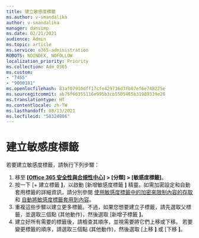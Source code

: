 ```yaml
---
title: 建立敏感度標籤
ms.author: v-smandalika
author: v-smandalika
manager: dansimp
ms.date: 02/21/2021
audience: Admin
ms.topic: article
ms.service: o365-administration
ROBOTS: NOINDEX, NOFOLLOW
localization_priority: Priority
ms.collection: Adm_O365
ms.custom:
- "7455"
- "9000181"
ms.openlocfilehash: 83af07910dff17cfe429736d3fb07ef6e748225e
ms.sourcegitcommit: ab75f66355116e995b3cb5505465b31989339e28
ms.translationtype: HT
ms.contentlocale: zh-TW
ms.lasthandoff: 08/13/2021
ms.locfileid: "58324806"
---
```

# <a name="create-a-sensitivity-label"></a>建立敏感度標籤

若要建立敏感度標籤，請執行下列步驟：

1. 移至 **[[Office 365 安全性與合規性中心](https://sip.protection.office.com/)] > [分類] > [敏感度標籤]**。
2. 按一下 [+ 建立標籤 **]**，以啟動 [新增敏感度標籤 **]** 精靈。如需加密設定和自動套用標籤的詳細資訊，請分別參閱 [使用敏感度標籤中的加密來限制內容的存取](https://docs.microsoft.com/microsoft-365/compliance/encryption-sensitivity-labels)和 [自動將敏感度標籤套用到內容](https://docs.microsoft.com/microsoft-365/compliance/apply-sensitivity-label-automatically)。
3. 重複這些步驟以建立更多標籤。不過，如果您想要建立子標籤，請先選取父標籤，並選取三個點 (其他動作)，然後選取 [新增子標籤 **]**。
4. 建立好所有需要的標籤後，請檢查其順序，並視需要將它們上移或下移。 若要變更標籤的順序，請選取三個點 (其他動作)，然後選取 [上移 **]** 或 [下移 **]**。 
